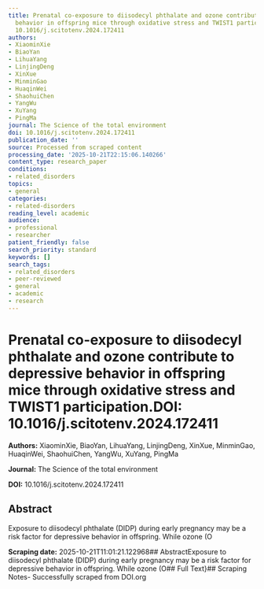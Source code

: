 ```yaml
---
title: Prenatal co-exposure to diisodecyl phthalate and ozone contribute to depressive
  behavior in offspring mice through oxidative stress and TWIST1 participation.**DOI:**
  10.1016/j.scitotenv.2024.172411
authors:
- XiaominXie
- BiaoYan
- LihuaYang
- LinjingDeng
- XinXue
- MinminGao
- HuaqinWei
- ShaohuiChen
- YangWu
- XuYang
- PingMa
journal: The Science of the total environment
doi: 10.1016/j.scitotenv.2024.172411
publication_date: ''
source: Processed from scraped content
processing_date: '2025-10-21T22:15:06.140266'
content_type: research_paper
conditions:
- related_disorders
topics:
- general
categories:
- related-disorders
reading_level: academic
audience:
- professional
- researcher
patient_friendly: false
search_priority: standard
keywords: []
search_tags:
- related_disorders
- peer-reviewed
- general
- academic
- research
---
```


# Prenatal co-exposure to diisodecyl phthalate and ozone contribute to depressive behavior in offspring mice through oxidative stress and TWIST1 participation.**DOI:** 10.1016/j.scitotenv.2024.172411

**Authors:** XiaominXie, BiaoYan, LihuaYang, LinjingDeng, XinXue, MinminGao, HuaqinWei, ShaohuiChen, YangWu, XuYang, PingMa

**Journal:** The Science of the total environment

**DOI:** 10.1016/j.scitotenv.2024.172411

## Abstract

Exposure to diisodecyl phthalate (DIDP) during early pregnancy may be a risk factor for depressive behavior in offspring. While ozone (O

**Scraping date:** 2025-10-21T11:01:21.122968## AbstractExposure to diisodecyl phthalate (DIDP) during early pregnancy may be a risk factor for depressive behavior in offspring. While ozone (O## Full Text}## Scraping Notes- Successfully scraped from DOI.org